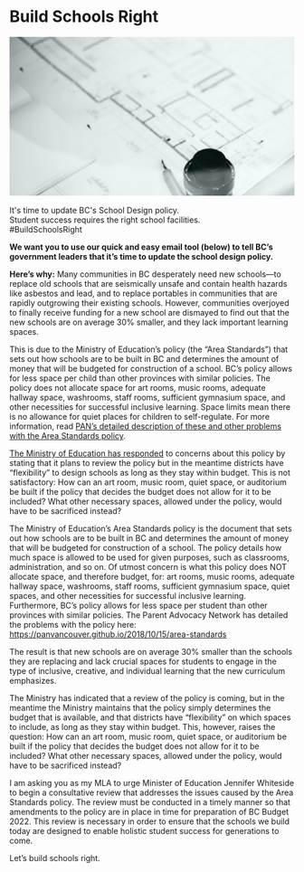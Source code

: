 # Build Schools Right

![School architectural plans](/images/1706786274.png)

<div class="build_schools_right">
    <div>It&apos;s time to update BC&apos;s School Design policy.</div>
    <div>Student success requires the right school facilities.</div>
    <div class="hashtag">#BuildSchoolsRight</div>
</div>

**We want you to use our quick and easy email tool (below) to tell BC’s government leaders that it’s time to update the school design policy.**

**Here’s why:** Many communities in BC desperately need new schools—to replace old schools that are seismically unsafe and contain health hazards like asbestos and lead, and to replace portables in communities that are rapidly outgrowing their existing schools. However, communities overjoyed to finally receive funding for a new school are dismayed to find out that the new schools are on average 30% smaller, and they lack important learning spaces.

This is due to the Ministry of Education’s policy (the “Area Standards”) that sets out how schools are to be built in BC and determines the amount of money that will be budgeted for construction of a school. BC’s policy allows for less space per child than other provinces with similar policies. The policy does not allocate space for art rooms, music rooms, adequate hallway space, washrooms, staff rooms, sufficient gymnasium space, and other necessities for successful inclusive learning. Space limits mean there is no allowance for quiet places for children to self-regulate. For more information, read [PAN’s detailed description of these and other problems with the Area Standards policy](/downloads/181015_pan_brief_on_area_standards.pdf).

[The Ministry of Education has responded](https://www.vsb.bc.ca/District/Board-of-Education/Advocacy/Advocacy-Correspondence/Documents/sbfile/181231/20181130_MinisterAreaStandards.pdf) to concerns about this policy by stating that it plans to review the policy but in the meantime districts have “flexibility” to design schools as long as they stay within budget. This is not satisfactory: How can an art room, music room, quiet space, or auditorium be built if the policy that decides the budget does not allow for it to be included? What other necessary spaces, allowed under the policy, would have to be sacrificed instead?


<div class="email">
<p>The Ministry of Education’s Area Standards policy is the document that sets out how schools are to be built in BC and determines the amount of money that will be budgeted for construction of a school. The policy details how much space is allowed to be used for given purposes, such as classrooms, administration, and so on. Of utmost concern is what this policy does NOT allocate space, and therefore budget, for: art rooms, music rooms, adequate hallway space, washrooms, staff rooms, sufficient gymnasium space, quiet spaces, and other necessities for successful inclusive learning. Furthermore, BC’s policy allows for less space per student than other provinces with similar policies. The Parent Advocacy Network has detailed the problems with the policy here: <a href="https://panvancouver.github.io/2018/10/15/area-standards">https://panvancouver.github.io/2018/10/15/area-standards</a></p>

<p>The result is that new schools are on average 30% smaller than the schools they are replacing and lack crucial spaces for students to engage in the type of inclusive, creative, and individual learning that the new curriculum emphasizes.</p>

<p>The Ministry has indicated that a review of the policy is coming, but in the meantime the Ministry maintains that the policy simply determines the budget that is available, and that districts have “flexibility” on which spaces to include, as long as they stay within budget. This, however, raises the question: How can an art room, music room, quiet space, or auditorium be built if the policy that decides the budget does not allow for it to be included? What other necessary spaces, allowed under the policy, would have to be sacrificed instead?</p>

<p>I am asking you as my MLA to urge Minister of Education Jennifer Whiteside to begin a consultative review that addresses the issues caused by the Area Standards policy. The review must be conducted in a timely manner so that amendments to the policy are in place in time for preparation of BC Budget 2022. This review is necessary in order to ensure that the schools we build today are designed to enable holistic student success for generations to come.</p>

<p>Let’s build schools right.</p>

</div>

